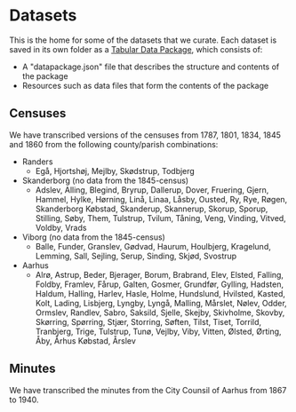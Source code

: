 # Datasets
This is the home for some of the datasets that we curate. Each dataset is saved in its own folder as a [Tabular Data Package](https://specs.frictionlessdata.io/tabular-data-package/), which consists of:

* A "datapackage.json" file that describes the structure and contents of the package
* Resources such as data files that form the contents of the package

## Censuses
We have transcribed versions of the censuses from 1787, 1801, 1834, 1845 and 1860 from the following county/parish combinations:

* Randers
  * Egå, Hjortshøj, Mejlby, Skødstrup, Todbjerg  
* Skanderborg (no data from the 1845-census)
   * Adslev, Alling, Blegind, Bryrup, Dallerup, Dover, Fruering, Gjern, Hammel, Hylke, Hørning, Linå, Linaa, Låsby, Ousted, Ry, Rye, Røgen, Skanderborg Købstad, Skanderup, Skannerup, Skorup, Sporup, Stilling, Søby, Them, Tulstrup, Tvilum, Tåning, Veng, Vinding, Vitved, Voldby, Vrads  
* Viborg (no data from the 1845-census)
   * Balle, Funder, Granslev, Gødvad, Haurum, Houlbjerg, Kragelund, Lemming, Sall, Sejling, Serup, Sinding, Skjød, Svostrup  
* Aarhus
   * Alrø, Astrup, Beder, Bjerager, Borum, Brabrand, Elev, Elsted, Falling, Foldby, Framlev, Fårup, Galten, Gosmer, Grundfør, Gylling, Hadsten, Haldum, Halling, Harlev, Hasle, Holme, Hundslund, Hvilsted, Kasted, Kolt, Lading, Lisbjerg, Lyngby, Lyngå, Malling, Mårslet, Nølev, Odder, Ormslev, Randlev, Sabro, Saksild, Sjelle, Skejby, Skivholme, Skovby, Skørring, Spørring, Stjær, Storring, Søften, Tilst, Tiset, Torrild, Tranbjerg, Trige, Tulstrup, Tunø, Vejlby, Viby, Vitten, Ølsted, Ørting, Åby, Århus Købstad, Årslev

## Minutes
We have transcribed the minutes from the City Counsil of Aarhus from 1867 to 1940.
